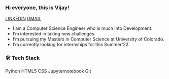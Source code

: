 ### Hi everyone, this is Vijay!

[LINKEDIN](https://www.linkedin.com/in/vijaya-simha-bheemi-reddy/)
[GMAIL](vijaysrc3@gmail.com)

- I am a Computer Science Engineer who is much into Development.
- I’m interested in taking new challenges. 
- I’m pursuing my Masters in Computer Science at University of Colorado. 
- I’m currently looking for internships for this Summer'22.


### 🛠  Tech Stack
Python 
 HTML5 
 CSS 
 Jupyternotebook 
 Git




<!---
vijaysrc3/vijaysrc3 is a ✨ special ✨ repository because its `README.md` (this file) appears on your GitHub profile.
You can click the Preview link to take a look at your changes.
--->
